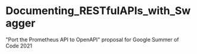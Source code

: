 # Documenting_RESTfulAPIs_with_Swagger
"Port the Prometheus API to OpenAPI" proposal for Google Summer of Code 2021
